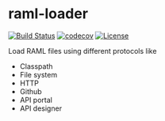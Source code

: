 # raml-loader 
[![Build Status](https://travis-ci.org/nidi3/raml-loader.svg?branch=master)](https://travis-ci.org/nidi3/raml-loader)
[![codecov](https://codecov.io/gh/nidi3/raml-loader/branch/master/graph/badge.svg)](https://codecov.io/gh/nidi3/raml-loader/branch/master)
[![License](https://img.shields.io/badge/License-Apache%202.0-blue.svg)](https://opensource.org/licenses/Apache-2.0)

Load RAML files using different protocols like

- Classpath
- File system
- HTTP
- Github
- API portal
- API designer

